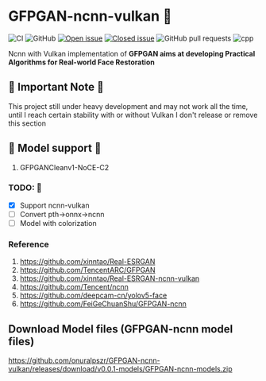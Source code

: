 # GFPGAN-ncnn-vulkan :construction:

![CI](https://github.com/onuralpszr/GFPGAN-ncnn-vulkan/workflows/CI/badge.svg)
![GitHub](https://img.shields.io/github/license/onuralpszr/GFPGAN-ncnn-vulkan?color=red)
[![Open issue](https://img.shields.io/github/issues/onuralpszr/GFPGAN-ncnn-vulkan)](https://github.com/onuralpszr/GFPGAN-ncnn-vulkan/issues)
[![Closed issue](https://img.shields.io/github/issues-closed/onuralpszr/GFPGAN-ncnn-vulkan)](https://github.com/onuralpszr/GFPGAN-ncnn-vulkan/issues)
![GitHub pull requests](https://img.shields.io/github/issues-pr-raw/onuralpszr/GFPGAN-ncnn-vulkan)
![cpp](https://img.shields.io/badge/C++20-Project-blue.svg?style=flat&logo=c%2B%2B)

Ncnn with Vulkan implementation of **GFPGAN aims at developing Practical Algorithms for Real-world Face Restoration**

## :construction: Important Note :construction:
This project still under heavy development and may not work all the time, until I reach certain stability with or without Vulkan I don't release or remove this section

## :construction: Model support :construction:

1. GFPGANCleanv1-NoCE-C2

### TODO: :bookmark_tabs:
- [x] Support ncnn-vulkan
- [ ] Convert pth->onnx->ncnn
- [ ] Model with colorization

### Reference  
1. https://github.com/xinntao/Real-ESRGAN  
2. https://github.com/TencentARC/GFPGAN  
3. https://github.com/xinntao/Real-ESRGAN-ncnn-vulkan  
3. https://github.com/Tencent/ncnn  
4. https://github.com/deepcam-cn/yolov5-face 
5. https://github.com/FeiGeChuanShu/GFPGAN-ncnn


## Download Model files (GFPGAN-ncnn model files) 

https://github.com/onuralpszr/GFPGAN-ncnn-vulkan/releases/download/v0.0.1-models/GFPGAN-ncnn-models.zip
